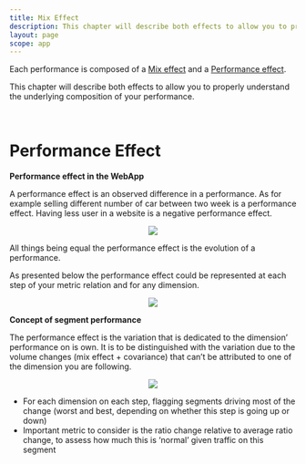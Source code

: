 ```yaml
---
title: Mix Effect
description: This chapter will describe both effects to allow you to properly understand the underlying composition of your performance.
layout: page
scope: app
---
```


Each performance is composed of a [Mix effect]({{site.url}}/{{site.baseurl}}/core_app/new/compare/model/dimension_analysis_mix.html) and a [Performance effect]({{site.url}}/{{site.baseurl}}/core_app/new/compare/model/dimension_analysis_performance.html).

This chapter will describe both effects to allow you to properly understand the underlying composition of your performance.

<br>


# <b> Performance Effect</b>

**Performance effect in the WebApp**

A performance effect is an observed difference in a performance. As for example selling different number of car between two week is a performance effect. Having less user in a website is a negative performance effect.

<center> <img src="{{site.url}}/{{site.baseurl}}/core_app/new/compare/model/images/compare_perfEffectWF.png"></center>

All things being equal the performance effect is the evolution of a performance.

As presented below the performance effect could be represented at each step of your metric relation and for any dimension.

<center> <img src="{{site.url}}/{{site.baseurl}}/core_app/new/compare/model/images/Segment-performance_worst.png"></center>

**Concept of segment performance**

The performance effect is the variation that is dedicated to the dimension’ performance on is own. It is to be distinguished with the variation due to the volume changes (mix effect + covariance) that can’t be attributed to one of the dimension you are following.

<center> <img src="{{site.url}}/{{site.baseurl}}/core_app/new/compare/model/images/Segment-performance.jpg"></center>

* For each dimension on each step, flagging segments driving most of the change (worst and best, depending on whether this step is going up or down)
* Important metric to consider is the ratio change relative to average ratio change, to assess how much this is ‘normal’ given traffic on this segment
